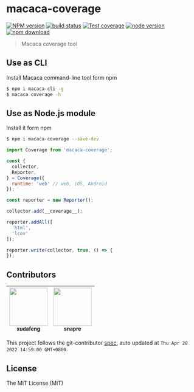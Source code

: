 # macaca-coverage

[![NPM version][npm-image]][npm-url]
[![build status][CI-image]][CI-url]
[![Test coverage][codecov-image]][codecov-url]
[![node version][node-image]][node-url]
[![npm download][download-image]][download-url]

[npm-image]: https://img.shields.io/npm/v/macaca-coverage.svg
[npm-url]: https://npmjs.org/package/macaca-coverage
[CI-image]: https://github.com/macacajs/macaca-coverage/actions/workflows/ci.yml/badge.svg
[CI-url]: https://github.com/macacajs/macaca-coverage/actions/workflows/ci.yml
[codecov-image]: https://img.shields.io/codecov/c/github/macacajs/macaca-coverage.svg?logo=codecov
[codecov-url]: https://app.codecov.io/gh/macacajs/macaca-coverage
[node-image]: https://img.shields.io/badge/node.js-%3E=_16-green.svg
[node-url]: http://nodejs.org/download/
[download-image]: https://img.shields.io/npm/dm/macaca-coverage.svg
[download-url]: https://npmjs.org/package/macaca-coverage

> Macaca coverage tool

## Use as CLI

Install Macaca command-line tool form npm

```bash
$ npm i macaca-cli -g
$ macaca coverage -h
```

## Use as Node.js module

Install it form npm

```bash
$ npm i macaca-coverage --save-dev
```

```javascript
import Coverage from 'macaca-coverage';

const {
  collector,
  Reporter,
} = Coverage({
  runtime: 'web' // web, iOS, Android
});

const reporter = new Reporter();

collector.add(__coverage__);

reporter.addAll([
  'html',
  'lcov'
]);

reporter.write(collector, true, () => {
});
```

<!-- GITCONTRIBUTOR_START -->

## Contributors

|[<img src="https://avatars.githubusercontent.com/u/1011681?v=4" width="100px;"/><br/><sub><b>xudafeng</b></sub>](https://github.com/xudafeng)<br/>|[<img src="https://avatars.githubusercontent.com/u/52845048?v=4" width="100px;"/><br/><sub><b>snapre</b></sub>](https://github.com/snapre)<br/>|
| :---: | :---: |


This project follows the git-contributor [spec](https://github.com/xudafeng/git-contributor), auto updated at `Thu Apr 28 2022 14:59:00 GMT+0800`.

<!-- GITCONTRIBUTOR_END -->

## License

The MIT License (MIT)
